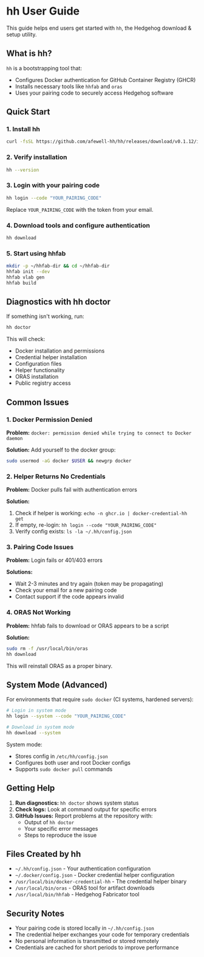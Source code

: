 # hh User Guide

This guide helps end users get started with `hh`, the Hedgehog download & setup utility.

## What is hh?

`hh` is a bootstrapping tool that:
- Configures Docker authentication for GitHub Container Registry (GHCR)
- Installs necessary tools like `hhfab` and `oras`
- Uses your pairing code to securely access Hedgehog software

## Quick Start

### 1. Install hh

```bash
curl -fsSL https://github.com/afewell-hh/hh/releases/download/v0.1.12/install-hh.sh | bash
```

### 2. Verify installation

```bash
hh --version
```

### 3. Login with your pairing code

```bash
hh login --code "YOUR_PAIRING_CODE"
```

Replace `YOUR_PAIRING_CODE` with the token from your email.

### 4. Download tools and configure authentication

```bash
hh download
```

### 5. Start using hhfab

```bash
mkdir -p ~/hhfab-dir && cd ~/hhfab-dir
hhfab init --dev
hhfab vlab gen
hhfab build
```

## Diagnostics with hh doctor

If something isn't working, run:

```bash
hh doctor
```

This will check:
- Docker installation and permissions
- Credential helper installation
- Configuration files
- Helper functionality
- ORAS installation
- Public registry access

## Common Issues

### 1. Docker Permission Denied

**Problem:** `docker: permission denied while trying to connect to Docker daemon`

**Solution:** Add yourself to the docker group:
```bash
sudo usermod -aG docker $USER && newgrp docker
```

### 2. Helper Returns No Credentials

**Problem:** Docker pulls fail with authentication errors

**Solution:**
1. Check if helper is working: `echo -n ghcr.io | docker-credential-hh get`
2. If empty, re-login: `hh login --code "YOUR_PAIRING_CODE"`
3. Verify config exists: `ls -la ~/.hh/config.json`

### 3. Pairing Code Issues

**Problem:** Login fails or 401/403 errors

**Solutions:**
- Wait 2-3 minutes and try again (token may be propagating)
- Check your email for a new pairing code
- Contact support if the code appears invalid

### 4. ORAS Not Working

**Problem:** hhfab fails to download or ORAS appears to be a script

**Solution:**
```bash
sudo rm -f /usr/local/bin/oras
hh download
```

This will reinstall ORAS as a proper binary.

## System Mode (Advanced)

For environments that require `sudo docker` (CI systems, hardened servers):

```bash
# Login in system mode
hh login --system --code "YOUR_PAIRING_CODE"

# Download in system mode
hh download --system
```

System mode:
- Stores config in `/etc/hh/config.json`
- Configures both user and root Docker configs
- Supports `sudo docker pull` commands

## Getting Help

1. **Run diagnostics:** `hh doctor` shows system status
2. **Check logs:** Look at command output for specific errors
3. **GitHub Issues:** Report problems at the repository with:
   - Output of `hh doctor`
   - Your specific error messages
   - Steps to reproduce the issue

## Files Created by hh

- `~/.hh/config.json` - Your authentication configuration
- `~/.docker/config.json` - Docker credential helper configuration
- `/usr/local/bin/docker-credential-hh` - The credential helper binary
- `/usr/local/bin/oras` - ORAS tool for artifact downloads
- `/usr/local/bin/hhfab` - Hedgehog Fabricator tool

## Security Notes

- Your pairing code is stored locally in `~/.hh/config.json`
- The credential helper exchanges your code for temporary credentials
- No personal information is transmitted or stored remotely
- Credentials are cached for short periods to improve performance